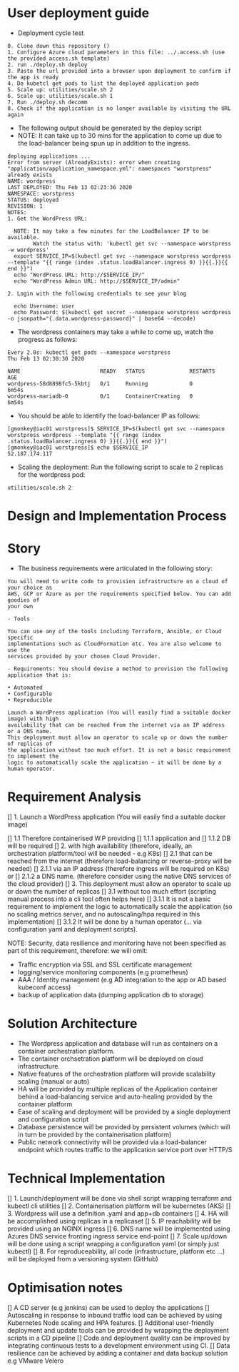 User deployment guide
=====================

- Deployment cycle test

```
0. Clone down this repository ()
1. Configure Azure cloud parameters in this file: ../.access.sh (use the provided access.sh template)
2. run ./deploy.sh deploy
3. Paste the url provided into a browser upon deployment to confirm if the app is ready
4. Do kubetcl get pods to list the deployed application pods 
5. Scale up: utilities/scale.sh 2
6. Scale up: utilities/scale.sh 1 
7. Run ./deploy.sh decomm
8. Check if the application is no longer available by visiting the URL again
```

- The following output should be generated by the deploy script 
- NOTE: It can take up to 30 mins for the application to come up due to the load-balancer being spun up in addition to the ingress.


```
deploying applications ...
Error from server (AlreadyExists): error when creating "application/application_namespace.yml": namespaces "worstpress" already exists
NAME: wordpress
LAST DEPLOYED: Thu Feb 13 02:23:36 2020
NAMESPACE: worstpress
STATUS: deployed
REVISION: 1
NOTES:
1. Get the WordPress URL:

  NOTE: It may take a few minutes for the LoadBalancer IP to be available.
        Watch the status with: 'kubectl get svc --namespace worstpress -w wordpress'
  export SERVICE_IP=$(kubectl get svc --namespace worstpress wordpress --template "{{ range (index .status.loadBalancer.ingress 0) }}{{.}}{{ end }}")
  echo "WordPress URL: http://$SERVICE_IP/"
  echo "WordPress Admin URL: http://$SERVICE_IP/admin"

2. Login with the following credentials to see your blog

  echo Username: user
  echo Password: $(kubectl get secret --namespace worstpress wordpress -o jsonpath="{.data.wordpress-password}" | base64 --decode)

```

- The wordpress containers may take a while to come up, watch the progress as follows:

```
Every 2.0s: kubectl get pods --namespace worstpress                                                                                   Thu Feb 13 02:30:30 2020

NAME                         READY   STATUS              RESTARTS   AGE
wordpress-58d8898fc5-5kbtj   0/1     Running             0          6m54s
wordpress-mariadb-0          0/1     ContainerCreating   0          6m54s
```

- You should be able to identify the load-balancer IP as follows:

```
[gmonkey@iac01 worstpress]$ SERVICE_IP=$(kubectl get svc --namespace worstpress wordpress --template "{{ range (index .status.loadBalancer.ingress 0) }}{{.}}{{ end }}")
[gmonkey@iac01 worstpress]$ echo $SERVICE_IP
52.187.174.117
```


- Scaling the deployment: Run the following script to scale to 2 replicas for the wordpress pod:

```
utilities/scale.sh 2
```

Design and Implementation Process
=================================

Story
=====

- The business requirements were articulated in the following story:

```
You will need to write code to provision infrastructure on a cloud of your choice as
AWS, GCP or Azure as per the requirements specified below. You can add goodies of
your own

- Tools

You can use any of the tools including Terraform, Ansible, or Cloud specific
implementations such as CloudFormation etc. You are also welcome to use the
services provided by your chosen Cloud Provider.

- Requirements: You should devise a method to provision the following application that is:

• Automated
• Configurable
• Reproducible

Launch a WordPress application (You will easily find a suitable docker image) with high
availability that can be reached from the internet via an IP address or a DNS name.
This deployment must allow an operator to scale up or down the number of replicas of
the application without too much effort. It is not a basic requirement to implement the
logic to automatically scale the application — it will be done by a human operator.
```

Requirement Analysis
====================

[] 1. Launch a WordPress application (You will easily find a suitable docker image) 
  
  [] 1.1 Therefore containerised W.P providing 
    [] 1.1.1 application and 
    [] 1.1.2 DB will be required
  [] 2. with high availability (therefore, ideally, an orchestration platform/tool will be needed - e.g K8s)
   [] 2.1 that can be reached from the internet (therefore load-balancing or reverse-proxy will be needed) 
    [] 2.1.1 via an IP address (therefore ingress will be required on K8s) or 
    [] 2.1.2 a DNS name. (therefore consider using the native DNS services of the cloud provider)
  [] 3. This deployment must allow an operator to scale up or down the number of replicas
     [] 3.1 without too much effort (scripting manual process into a cli tool often helps here) 
      [] 3.1.1 It is not a basic requirement to implement the logic to automatically scale the application (so no scaling metrics server, and no autoscaling/hpa required in this implementation) 
      [] 3.1.2 It will be done by a human operator (... via configuration yaml and deployment scripts).

NOTE: Security, data resilience and monitoring have not been specified as part of this requirement, therefore: we will omit:

- Traffic encryption via SSL and SSL certificate management 
- logging/service monitoring components (e.g prometheus)
- AAA / Identity management (e.g AD integration to the app or AD based kubeconf access)
- backup of application data (dumping application db to storage)

Solution Architecture
=====================

- The Wordpress application and database will run as containers on a container orchestration platform.
- The container orchsetration platform will be deployed on cloud infrastructure.
- Native features of the orchestration platform will provide scalability scaling (manual or auto)
- HA will be provided by multiple replicas of the Application container behind a load-balancing service and auto-healing provided by the container platform
- Ease of scaling  and deployment will be provided by a single deployment and configuration script
- Database persistence will be provided by persistent volumes (which will in turn be provided by the containerisation platform)
- Public network connectivity will be provided via a load-balancer endpoint which routes traffic to the application service port over HTTP/S

Technical Implementation
=========================

[] 1. Launch/deployment will be done via shell script wrapping terraform and kubectl cli utilities
[] 2. Containerisation platform will be kubernetes (AKS)
[] 3. Wordpress will use a definition .yaml and app+db containers
[] 4. HA will be accomplished using replicas in a replicaset 
[] 5. IP reachability will be provided using an NGINX ingress
[] 6. DNS name will be implemented using Azures DNS service fronting ingress service end-point
[] 7. Scale up/down will be done using a script wrapping a configuration yaml (or simply just kubectl)
[] 8. For reproduceability, all code (infrastructure, platform etc ...) will be deployed from a versioning system (GitHub)

Optimisation notes
==================

[] A CD server (e.g jenkins) can be used to deploy the applications 
[] Autoscaling in response to inbound traffic load can be achieved by using Kubernetes Node scaling and HPA features.
[] Additional user-friendly deployment and update tools can be provided by wrapping the deployment scripts in a CD pipeline
[] Code and deployment quality can be improved by integrating continuous tests to a development environment using CI.
[] Data resilience can be achieved by adding a container and data backup solution e.g VMware Velero

